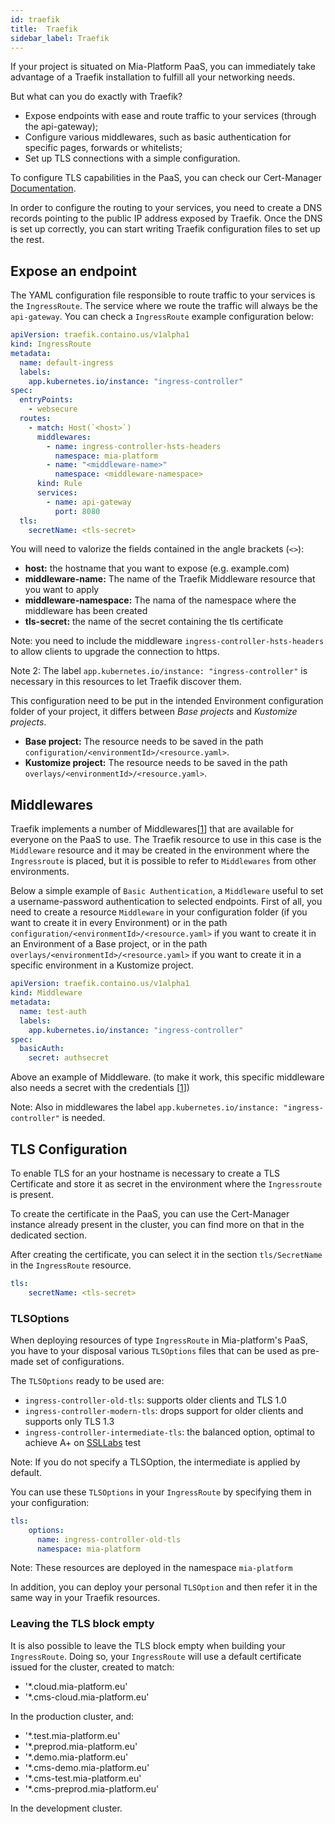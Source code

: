 ```yaml
---
id: traefik
title:  Traefik
sidebar_label: Traefik
---
```

If your project is situated on Mia-Platform PaaS, you can immediately take advantage of a Traefik installation to fulfill all your networking needs.

But what can you do exactly with Traefik?
- Expose endpoints with ease and route traffic to your services (through the api-gateway);
- Configure various middlewares, such as basic authentication for specific pages, forwards or whitelists;
- Set up TLS connections with a simple configuration.

To configure TLS capabilities in the PaaS, you can check our Cert-Manager [Documentation](./cert-manager.md).


In order to configure the routing to your services, you need to create a DNS records pointing to the public IP address exposed by Traefik. Once the DNS is set up correctly, you can start writing Traefik configuration files to set up the rest.

## Expose an endpoint

The YAML configuration file responsible to route traffic to your services is the `IngressRoute`. The service where we route the traffic will always be the `api-gateway`. 
You can check a `IngressRoute` example configuration below: 

```yaml
apiVersion: traefik.containo.us/v1alpha1
kind: IngressRoute
metadata:
  name: default-ingress
  labels:
    app.kubernetes.io/instance: "ingress-controller"
spec:
  entryPoints:
    - websecure
  routes:
    - match: Host(`<host>`)
      middlewares:
        - name: ingress-controller-hsts-headers
          namespace: mia-platform
        - name: "<middleware-name>"
          namespace: <middleware-namespace>
      kind: Rule
      services:
        - name: api-gateway
          port: 8080
  tls:
    secretName: <tls-secret>
```
You will need to valorize the fields contained in the angle brackets (`<>`):
- **host:** the hostname that you want to expose (e.g. example.com) 
- **middleware-name:** The name of the Traefik Middleware resource that you want to apply
- **middleware-namespace:** The nama of the namespace where the middleware has been created
- **tls-secret:** the name of the secret containing the tls certificate

Note: you need to include the middleware `ingress-controller-hsts-headers` to allow clients to upgrade the connection to https.

Note 2: The label `app.kubernetes.io/instance: "ingress-controller"` is necessary in this resources to let Traefik discover them.

This configuration need to be put in the intended Environment configuration folder of your project, it differs between *Base projects* and *Kustomize projects*.
- **Base project:** The resource needs to be saved in the path `configuration/<environmentId>/<resource.yaml>`.
- **Kustomize project:** The resource needs to be saved in the path `overlays/<environmentId>/<resource.yaml>`.

## Middlewares

Traefik implements a number of Middlewares[[1](https://doc.traefik.io/traefik/middlewares/overview/)] that are available for everyone on the PaaS to use. The Traefik resource to use in this case is the `Middleware` resource and it may be created in the environment where the `Ingressroute` is placed, but it is possible to refer to `Middlewares` from other environments.

Below a simple example of `Basic Authentication`, a `Middleware` useful to set a username-password authentication to selected endpoints.
First of all, you need to create a resource `Middleware` in your configuration folder (if you want to create it in every Environment) or in the path `configuration/<environmentId>/<resource.yaml>` if you want to create it in an Environment of a Base project, or in the path `overlays/<environmentId>/<resource.yaml>` if you want to create it in a specific environment in a Kustomize project.

```yaml
apiVersion: traefik.containo.us/v1alpha1
kind: Middleware
metadata:
  name: test-auth
  labels:
    app.kubernetes.io/instance: "ingress-controller"
spec:
  basicAuth:
    secret: authsecret
```
Above an example of Middleware. (to make it work, this specific middleware also needs a secret with the credentials [[1](https://doc.traefik.io/traefik/middlewares/http/basicauth/)])

Note: Also in middlewares the label `app.kubernetes.io/instance: "ingress-controller"` is needed. 

## TLS Configuration

To enable TLS for an your hostname is necessary to create a TLS Certificate and store it as secret in the environment where the `Ingressroute` is present.

To create the certificate in the PaaS, you can use the Cert-Manager instance already present in the cluster, you can find more on that in the dedicated section.

After creating the certificate, you can select it in the section `tls/SecretName` in the `IngressRoute` resource.

```yaml
tls:
    secretName: <tls-secret>
```

### TLSOptions

When deploying resources of type `IngressRoute` in Mia-platform's PaaS, you have to your disposal various `TLSOptions` files that can be used as pre-made set of configurations.

The `TLSOptions` ready to be used are:
- `ingress-controller-old-tls`: supports older clients and TLS 1.0
- `ingress-controller-modern-tls`: drops support for older clients and supports only TLS 1.3
- `ingress-controller-intermediate-tls`: the balanced option, optimal to achieve A+ on [SSLLabs](https://www.ssllabs.com/ssltest/) test

Note: If you do not specify a TLSOption, the intermediate is applied by default. 

You can use these `TLSOptions` in your `IngressRoute` by specifying them in your configuration:

```yaml
tls:
    options:
      name: ingress-controller-old-tls
      namespace: mia-platform
```
Note: These resources are deployed in the namespace `mia-platform`

In addition, you can deploy your personal `TLSOption` and then refer it in the same way in your Traefik resources.

### Leaving the TLS block empty
It is also possible to leave the TLS block empty when building your `IngressRoute`. Doing so, your `IngressRoute` will use a default certificate issued for the cluster, created to match:
- '*.cloud.mia-platform.eu'
- '*.cms-cloud.mia-platform.eu'

In the production cluster, and:

- '*.test.mia-platform.eu'
- '*.preprod.mia-platform.eu'
- '*.demo.mia-platform.eu'
- '*.cms-demo.mia-platform.eu'
- '*.cms-test.mia-platform.eu'
- '*.cms-preprod.mia-platform.eu'

In the development cluster.




